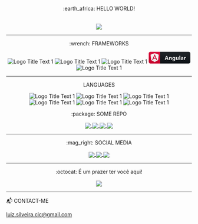  <p align="center"> :earth_africa: HELLO WORLD! </p>

 <br>
 
<div align="center">
 <a href="https://github.com/Linzer-Cyberheart">
   <img align="center" src="https://github-readme-stats.vercel.app/api?username=linzer-cyberheart&count_private=true&show_icons=true&theme=radical" />
 </a> 
</div>

<hr>

<p align="center"> :wrench: FRAMEWORKS </p>

<p align="center">
 <img src="https://raw.githubusercontent.com/MikeCodesDotNET/ColoredBadges/master/png/dev/frameworks/godot.png" alt="Logo Title Text 1">
 <img src="https://raw.githubusercontent.com/MikeCodesDotNET/ColoredBadges/master/png/dev/frameworks/nodejs.png" alt="Logo Title Text 1">
 <img src="https://raw.githubusercontent.com/MikeCodesDotNET/ColoredBadges/master/png/dev/frameworks/react.png" alt="Logo Title Text 1">
 <img src="https://raw.githubusercontent.com/MikeCodesDotNET/ColoredBadges/master/png/dev/frameworks/angular.png" alt="Logo Title Text 1">
 <img src="(https://raw.githubusercontent.com/MikeCodesDotNET/ColoredBadges/master/png/dev/frameworks/bootstrap.png" alt="Logo Title Text 1">
</p>

 <hr>
 
 <p align="center"> LANGUAGES </p>
<p align="center">
 <img src="https://github.com/MikeCodesDotNET/ColoredBadges/blob/master/png/dev/languages/csharp.png" alt="Logo Title Text 1">
 <img src="https://github.com/MikeCodesDotNET/ColoredBadges/blob/master/png/dev/languages/css3.png" alt="Logo Title Text 1">
 <img src="https://github.com/MikeCodesDotNET/ColoredBadges/blob/master/png/dev/languages/html.png" alt="Logo Title Text 1">
 <img src="https://github.com/MikeCodesDotNET/ColoredBadges/blob/master/png/dev/languages/java.png" alt="Logo Title Text 1">
 <img src="https://github.com/MikeCodesDotNET/ColoredBadges/blob/master/png/dev/languages/js.png" alt="Logo Title Text 1">
 <img src="https://github.com/MikeCodesDotNET/ColoredBadges/blob/master/png/dev/languages/python.png" alt="Logo Title Text 1">
</p>
 <p align="center"> :package: SOME REPO <p/>
  
<div align="center">
 
  <a href="https://github.com/Linzer-Cyberheart/GODOT-GDScript-Parte-I">
    <img align="center" src="https://github-readme-stats.vercel.app/api/pin/?username=linzer-cyberheart&theme=radical&repo=GODOT-GDScript-Parte-I" />
  </a>

  <a href="https://github.com/Linzer-Cyberheart/GODOT-GDScript-Parte-II">
    <img align="center" src="https://github-readme-stats.vercel.app/api/pin/?username=linzer-cyberheart&theme=radical&repo=GODOT-GDScript-Parte-II" />
  </a>

  <a href="https://github.com/Linzer-Cyberheart/GODOT-GDScript-Parte-III">
    <img align="center" src="https://github-readme-stats.vercel.app/api/pin/?username=linzer-cyberheart&theme=radical&repo=GODOT-GDScript-Parte-III" />
  </a>

  <a href="https://github.com/Linzer-Cyberheart/OKUNO">
    <img align="center" src="https://github-readme-stats.vercel.app/api/pin/?username=linzer-cyberheart&theme=radical&repo=OKUNO" />
  </a>
  
 </div>

 <hr>

  <p align="center"> :mag_right: SOCIAL MEDIA <p/>

<div align="center">
 
  <a href="https://github.com/Linzer-Cyberheart">
    <img align="center" src="https://img.shields.io/badge/-Github-000?style=flat-square&logo=Github&logoColor=white&link=https://github.com/Linzer-Cyberheart" />
  </a>

  <a href="https://github.com/Linzer-Cyberheart">
    <img align="center" src="https://img.shields.io/badge/-LinkedIn-blue?style=flat-square&logo=Linkedin&logoColor=white&link=https://www.linkedin.com/in/luizfernandoss/" />
  </a>

  <a href="https://github.com/Linzer-Cyberheart">
    <img align="center" src="https://img.shields.io/badge/-YouTube-ff0000?style=flat-square&labelColor=ff0000&logo=youtube&logoColor=white&link=https://www.youtube.com/channel/UCKsQt2-ymitctFnlfbxxkHA?view_as=subscriber" />
  </a>
  
 </div>
 
 <hr>
 
 <p align="center"> :octocat: É um prazer ter você aqui! </p>
  
 <div align="center">
  <a align="center" href="http://hits.dwyl.com/Linzer-Cyberheart/GODOT-GDScript-Parte-I">
    <img align="center" src="http://hits.dwyl.com/Linzer-Cyberheart/GODOT-GDScript-Parte-I.svg" />
  </a>
 </div>

 <hr>

 :mailbox_with_mail: CONTACT-ME

 luiz.silveira.cic@gmail.com
